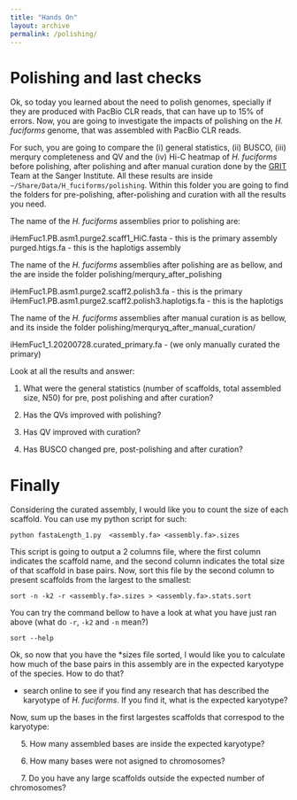 ```yaml
---
title: "Hands On"
layout: archive
permalink: /polishing/
---  
```


# Polishing and last checks

Ok, so today you learned about the need to polish genomes, specially if they are produced with PacBio CLR reads, that can have up to 15% of errors. Now, you are going to investigate the impacts of polishing on the *H. fuciforms* genome, that was assembled with PacBio CLR reads.  


For such, you are going to compare the (i) general statistics, (ii) BUSCO, (iii) merqury completeness and QV and the (iv) Hi-C heatmap of *H. fuciforms* before polishing, after polishing and after manual curation done by the [GRIT](https://www.sanger.ac.uk/group/genome-reference-informatics-team/) Team at the Sanger Institute. All these results are inside `~/Share/Data/H_fuciforms/polishing`. Within this folder you are going to find the folders for pre-polishing, after-polishing and curation with all the results you need.

The name of the *H. fuciforms* assemblies prior to polishing are:

iHemFuc1.PB.asm1.purge2.scaff1_HiC.fasta - this is the primary assembly
purged.htigs.fa - this is the haplotigs assembly 

The name of the *H. fuciforms* assemblies after polishing are as bellow, and the are inside the folder polishing/merqury_after_polishing

iHemFuc1.PB.asm1.purge2.scaff2.polish3.fa - this is the primary
iHemFuc1.PB.asm1.purge2.scaff2.polish3.haplotigs.fa - this is the haplotigs 


The name of the *H. fuciforms* assemblies after manual curation is as bellow, and its inside the folder polishing/merquryq_after_manual_curation/

iHemFuc1_1.20200728.curated_primary.fa - (we only manually curated the primary)


Look at all the results and answer:

1. What were the general statistics (number of scaffolds, total assembled size, N50) for pre, post polishing and after curation?

2. Has the QVs improved with polishing?

3. Has QV improved with curation?

4. Has BUSCO changed pre, post-polishing and after curation?


# Finally

Considering the curated assembly, I would like you to count the size of each scaffold. You can use my python script for such:

```console  
python fastaLength_1.py  <assembly.fa> <assembly.fa>.sizes
```  

This script is going to output a 2 columns file, where the first column indicates the scaffold name, and the second column indicates the total size of that scaffold in base pairs. Now, sort this file by the second column to present scaffolds from the largest to the smallest:

```console  
sort -n -k2 -r <assembly.fa>.sizes > <assembly.fa>.stats.sort
```  

You can try the command bellow to have a look at what you have just ran above (what do `-r`, `-k2` and `-n` mean?)
```console  
sort --help
```


Ok, so now that you have the \*sizes file sorted, I would like you to calculate how much of the base pairs in this assembly are in the expected karyotype of the species. How to do that?

- search online to see if you find any research that has described the karyotype of *H. fuciforms*. If you find it, what is the expected karyotype?

Now, sum up the bases in the first largestes scaffolds that correspod to the karyotype:   

     5\. How many assembled bases are inside the expected karyotype?      
    
     6\. How many bases were not asigned to chromosomes? 

     7\. Do you have any large scaffolds outside the expected number of chromosomes?
